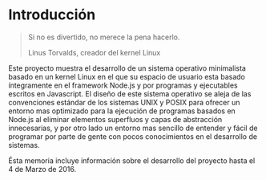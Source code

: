 # Introducción

> Si no es divertido, no merece la pena hacerlo.
>
> Linus Torvalds, creador del kernel Linux

Este proyecto muestra el desarrollo de un sistema operativo minimalista basado
en un kernel Linux en el que su espacio de usuario esta basado íntegramente en
el framework Node.js y por programas y ejecutables escritos en Javascript. El
diseño de este sistema operativo se aleja de las convenciones estándar de los
sistemas UNIX y POSIX para ofrecer un entorno mas optimizado para la ejecución
de programas basados en Node.js al eliminar elementos superfluos y capas de
abstracción innecesarias, y por otro lado un entorno mas sencillo de entender y
fácil de programar por parte de gente con pocos conocimientos en el desarrollo
de sistemas.

Ésta memoria incluye información sobre el desarrollo del proyecto hasta el 4 de
Marzo de 2016.
